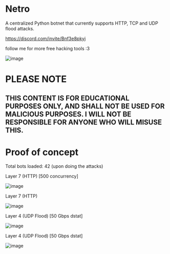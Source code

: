 # Netro
A centralized Python botnet that currently supports HTTP, TCP and UDP flood attacks.

https://discord.com/invite/Bnf3e8pkyj

follow me for more free hacking tools :3

![image](https://github.com/user-attachments/assets/3a73bcea-811f-48ee-ad1f-06527944ebf9)


# PLEASE NOTE
## THIS CONTENT IS FOR EDUCATIONAL PURPOSES ONLY, AND SHALL NOT BE USED FOR MALICIOUS PURPOSES. I WILL NOT BE RESPONSIBLE FOR ANYONE WHO WILL MISUSE THIS.


# Proof of concept
Total bots loaded: 42 (upon doing the attacks)

Layer 7 (HTTP) [500 concurrency]

![image](https://github.com/user-attachments/assets/9963c7a2-c57a-4d19-bed7-af1c610de81c)

Layer 7 (HTTP)

![image](https://github.com/user-attachments/assets/c8e88017-3b4a-4816-b770-6989cd2696eb)

Layer 4 (UDP Flood) [50 Gbps dstat]

![image](https://github.com/user-attachments/assets/dcfd54b2-ba9f-418e-8a79-bfaac592ee3a)

Layer 4 (UDP Flood) [50 Gbps dstat]

![image](https://github.com/user-attachments/assets/103b81b7-c75b-4378-ae57-a68208a8cf0a)
